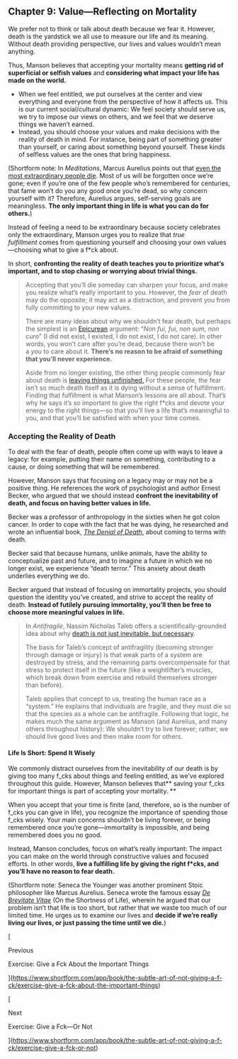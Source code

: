 ## Chapter 9: Value—Reflecting on Mortality

We prefer not to think or talk about death because we fear it. However, death is the yardstick we all use to measure our life and its meaning. Without death providing perspective, our lives and values wouldn’t mean anything.

Thus, Manson believes that accepting your mortality means **getting rid of superficial or selfish values** and **considering what impact your life has made on the world.**

- When we feel entitled, we put ourselves at the center and view everything and everyone from the perspective of how it affects us. This is our current social/cultural dynamic: We feel society should serve us, we try to impose our views on others, and we feel that we deserve things we haven’t earned.
- Instead, you should choose your values and make decisions with the reality of death in mind. For instance, being part of something greater than yourself, or caring about something beyond yourself. These kinds of selfless values are the ones that bring happiness.

(Shortform note: In _Meditations_, Marcus Aurelius points out that [even the most extraordinary people die](https://www.shortform.com/app/book/meditations/books-10-12). Most of us will be forgotten once we’re gone; even if you’re one of the few people who’s remembered for centuries, that fame won’t do you any good once you’re dead, so why concern yourself with it? Therefore, Aurelius argues, self-serving goals are meaningless. **The only important thing in life is what you can do for others.**)

Instead of feeling a need to be extraordinary because society celebrates only the extraordinary, Manson urges you to realize that _true fulfillment_ comes from questioning yourself and choosing your own values—choosing what to give a f*ck about.

In short, **confronting the reality of death teaches you to prioritize what’s important, and to stop chasing or worrying about trivial things.**

> Accepting that you’ll die someday can sharpen your focus, and make you realize what’s really important to you. However, the _fear_ of death may do the opposite; it may act as a distraction, and prevent you from fully committing to your new values.
> 
> There are many ideas about why we shouldn’t fear death, but perhaps the simplest is an [Epicurean](https://www.britannica.com/topic/Epicureanism) argument: “_Non fui, fui, non sum, non curo_” (I did not exist, I existed, I do not exist, I do not care). In other words, you won’t care after you’re dead, because there won’t be a _you_ to care about it. **There’s no reason to be afraid of something that you’ll never experience.**
> 
> Aside from no longer existing, the other thing people commonly fear about death is [leaving things unfinished.](https://medium.com/change-your-mind/why-youre-afraid-to-die-f286d325664b) For these people, the fear isn’t so much death itself as it is dying without a sense of fulfillment. Finding that fulfillment is what Manson’s lessons are all about. That’s why he says it’s so important to give the right f*cks and devote your energy to the right things—so that you’ll live a life that’s meaningful to you, and that you’ll be satisfied with when your time comes.

### Accepting the Reality of Death

To deal with the fear of death, people often come up with ways to leave a legacy: for example, putting their name on something, contributing to a cause, or doing something that will be remembered.

However, Manson says that focusing on a legacy may or may not be a positive thing. He references the work of psychologist and author Ernest Becker, who argued that we should instead **confront the inevitability of death, and focus on having better values in life.**

Becker was a professor of anthropology in the sixties when he got colon cancer. In order to cope with the fact that he was dying, he researched and wrote an influential book, _[The Denial of Death](https://www.simonandschuster.com/books/The-Denial-of-Death/Ernest-Becker/9780684832401)_, about coming to terms with death.

Becker said that because humans, unlike animals, have the ability to conceptualize past and future, and to imagine a future in which we no longer exist, we experience “death terror.” This anxiety about death underlies everything we do.

Becker argued that instead of focusing on immortality projects, you should question the identity you’ve created, and strive to accept the reality of death. **Instead of futilely pursuing immortality, you’ll then be free to choose more meaningful values in life.**

> In _Antifragile_, Nassim Nicholas Taleb offers a scientifically-grounded idea about why [death is not just inevitable, but necessary](https://www.shortform.com/app/book/antifragile/chapters-21-22).
> 
> The basis for Taleb’s concept of antifragility (becoming stronger through damage or injury) is that weak parts of a system are destroyed by stress, and the remaining parts overcompensate for that stress to protect itself in the future (like a weightlifter’s muscles, which break down from exercise and rebuild themselves stronger than before).
> 
> Taleb applies that concept to us, treating the human race as a “system.” He explains that individuals are fragile, and they must die so that the species as a whole can be antifragile. Following that logic, he makes much the same argument as Manson (and Aurelius, and many others throughout history): We shouldn’t try to live forever; rather, we should live good lives and then make room for others.

#### Life Is Short: Spend It Wisely

We commonly distract ourselves from the inevitability of our death is by giving too many f_cks about things and feeling entitled, as we’ve explored throughout this guide. However, Manson believes that** saving your f_cks for important things is part of accepting your mortality. **

When you accept that your time is finite (and, therefore, so is the number of f_cks you can give in life), you recognize the importance of spending those f_cks wisely. Your main concerns shouldn’t be living forever, or being remembered once you’re gone—immortality is impossible, and being remembered does you no good.

Instead, Manson concludes, focus on what’s really important: The impact you can make on the world through constructive values and focused efforts. In other words, **live a fulfilling life by giving the right f*cks, and you’ll have no reason to fear death.**

(Shortform note: Seneca the Younger was another prominent Stoic philosopher like Marcus Aurelius. Seneca wrote the famous essay _[De Brevitate Vitae](https://dailystoic.com/on-the-shortness-of-life-seneca/)_ (On the Shortness of Life), wherein he argued that our problem isn’t that life is too short, but rather that we waste too much of our limited time. He urges us to examine our lives and **decide if we’re really living our lives, or just passing the time until we die.**)

[

Previous

Exercise: Give a Fck About the Important Things

](https://www.shortform.com/app/book/the-subtle-art-of-not-giving-a-f-ck/exercise-give-a-fck-about-the-important-things)

[

Next

Exercise: Give a Fck—Or Not

](https://www.shortform.com/app/book/the-subtle-art-of-not-giving-a-f-ck/exercise-give-a-fck-or-not)